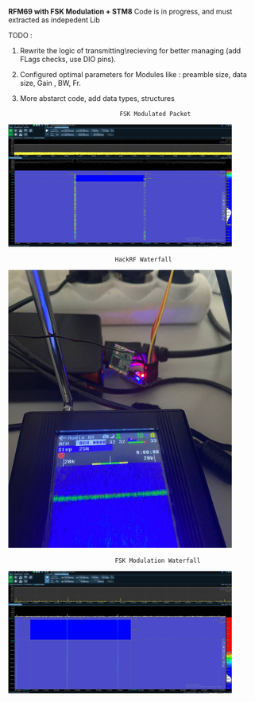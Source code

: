 **RFM69 with FSK Modulation + STM8**
Code is in progress, and must extracted as indepedent Lib

TODO : 
1. Rewrite the logic of transmitting\recieving for better managing (add FLags checks, use DIO pins).
2. Configured optimal parameters for Modules like : preamble size, data size, Gain , BW, Fr.
3. More abstarct code, add data types, structures

                                   FSK Modulated Packet
<img src="./images/packet.png" alt="Input image" width="450"/> 


                                  HackRF Waterfall                                             
<img src="./images/hackRF.png" alt="Input image" width="450"/> 


                                  FSK Modulation Waterfall                                        
<img src="./images/waterfall.png" alt="Input image" width="450"/> 







